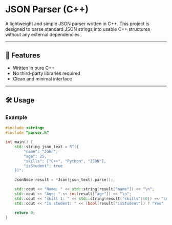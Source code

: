 # JSON Parser (C++)

A lightweight and simple JSON parser written in C++. This project is designed to parse standard JSON strings into usable C++ structures without any external dependencies.

---

## 🚀 Features

- Written in pure C++
- No third-party libraries required
- Clean and minimal interface

---

## 🛠️ Usage

### Example

```cpp
#include <string>
#include "parser.h"

int main() {
    std::string json_text = R"({
        "name": "John",
        "age": 25,
        "skills": ["C++", "Python", "JSON"],
        "isStudent": true
    })";

    JsonNode result = *Json(json_text).parse();

    std::cout << "Name: " << std::string(result["name"]) << "\n";
    std::cout << "Age: " << int(result["age"]) << "\n";
    std::cout << "skill 1: " << std::string(result["skills"][0]) << "\n";
    std::cout << "Is student: " << (bool(result["isStudent"]) ? "Yes" : "No") << "\n";

    return 0;
}
